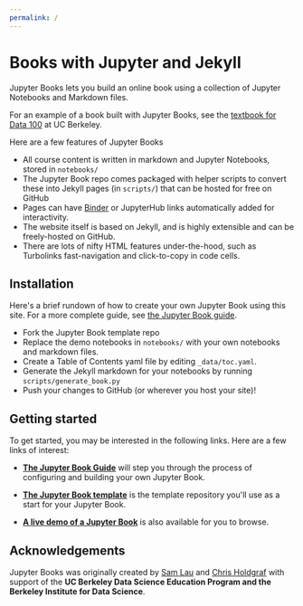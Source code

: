 ```yaml
---
permalink: /
---
```


# Books with Jupyter and Jekyll

Jupyter Books lets you build an online book using a collection of Jupyter Notebooks
and Markdown files.

For an example of a book built with Jupyter Books, see the [textbook for Data 100](https://www.textbook.ds100.org/) at UC Berkeley.

Here are a few features of Jupyter Books

* All course content is written in markdown and Jupyter Notebooks, stored in `notebooks/`
* The Jupyter Book repo comes packaged with helper scripts to convert these into Jekyll pages (in `scripts/`) that can be hosted for free on GitHub
* Pages can have [Binder](https://mybinder.org) or JupyterHub links automatically added for interactivity.
* The website itself is based on Jekyll, and is highly extensible and can be freely-hosted on GitHub.
* There are lots of nifty HTML features under-the-hood, such as Turbolinks fast-navigation and
  click-to-copy in code cells.
  
## Installation

Here's a brief rundown of how to create your own Jupyter Book using this site. For a more
complete guide, see [the Jupyter Book guide](guide).

* Fork the Jupyter Book template repo
* Replace the demo notebooks in `notebooks/` with your own notebooks and markdown files.
* Create a Table of Contents yaml file by editing `_data/toc.yaml`.
* Generate the Jekyll markdown for your notebooks by running `scripts/generate_book.py`
* Push your changes to GitHub (or wherever you host your site)!

## Getting started

To get started, you may be interested in the following links.
Here are a few links of interest:

* **[The Jupyter Book Guide](https://predictablynoisy.com/jupyter-book-guide/guide/01_overview/)**
  will step you through the process of configuring and building your own Jupyter Book.

* **[The Jupyter Book template](https://github.com/choldgraf/jupyter-book)** is the template
  repository you'll use as a start for your Jupyter Book.

* **[A live demo of a Jupyter Book](textbook)** is also available for you to browse.


## Acknowledgements

Jupyter Books was originally created by [Sam Lau][sam] and [Chris Holdgraf][chris]
with support of the **UC Berkeley Data Science Education Program and the Berkeley
Institute for Data Science**.

[sam]: http://www.samlau.me/
[chris]: https://predictablynoisy.com
